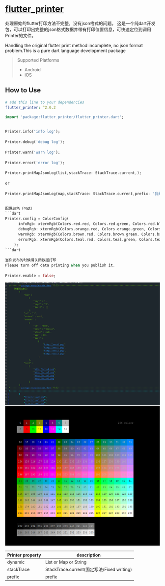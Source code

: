 # [flutter_printer](https://github.com/lisen87/flutter_printer.git)

处理原始的flutter打印方法不完整，没有json格式的问题。
这是一个纯dart开发包，可以打印出完整的json格式数据并带有打印位置信息，可快速定位到调用Printer的文件。

Handling the original flutter print method incomplete, no json format problem.This is a pure dart language development package

> Supported  Platforms
> * Android
> * iOS

## How to Use

```yaml
# add this line to your dependencies
flutter_printer: ^2.0.2
```

```dart
import 'package:flutter_printer/flutter_printer.dart';
```

```dart

Printer.info('info log');

Printer.debug('debug log');

Printer.warn('warn log');

Printer.error('error log');

Printer.printMapJsonLog(list,stackTrace: StackTrace.current,);

or

Printer.printMapJsonLog(map,stackTrace: StackTrace.current,prefix: "我是前缀:",);
```
```dart

配置颜色（可选）
```dart
Printer.config = ColorConfig(
      infoRgb: xtermRgb(Colors.red.red, Colors.red.green, Colors.red.blue),
      debugRgb: xtermRgb(Colors.orange.red, Colors.orange.green, Colors.orange.blue),
      warnRgb: xtermRgb(Colors.brown.red, Colors.brown.green, Colors.brown.blue),
      errorRgb: xtermRgb(Colors.teal.red, Colors.teal.green, Colors.teal.blue),
    );
```dart

当你发布的时候请关闭数据打印
Please turn off data printing when you publish it.

Printer.enable = false;

```

![](https://github.com/lisen87/flutter_printer/blob/master/screenshots/printer1.png)
![](https://github.com/lisen87/flutter_printer/blob/master/screenshots/xterm256.png)

Printer property | description
--------|------------
dynamic | List or Map or String
stackTrace | StackTrace.current(固定写法/Fixed writing)
prefix | prefix